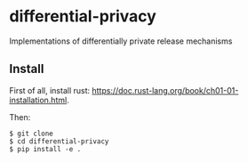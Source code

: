 # differential-privacy
Implementations of differentially private release mechanisms

## Install

First of all, install rust: https://doc.rust-lang.org/book/ch01-01-installation.html.

Then:

```
$ git clone 
$ cd differential-privacy
$ pip install -e .
```

